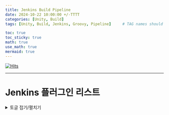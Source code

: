 ```yaml
---
title: Jenkins Build Pipeline
date: 2024-10-22 10:00:00 +/-TTTT
categories: [Unity, Build]
tags: [Unity, Build, Jenkins, Groovy, Pipeline]     # TAG names should always be lowercase

toc: true
toc_sticky: true
math: true  
use_math: true
mermaid: true
---
```


[![Hits](https://hits.sh/epheria.github.io.svg?view=today-total&label=visitors)](https://hits.sh/epheria.github.io/)

---

# Jenkins 플러그인 리스트

<details>
<summary>토글 접기/펼치기</summary>
<div markdown="1">

| **플러그인 이름** | **설명** |
|-------------------|-----------|
| [Active Choices Plug-in](https://plugins.jenkins.io/uno-choice) | 작업에 동적 매개변수를 제공하며 HTML 요소를 렌더링합니다. |
| [Ant Plugin](https://plugins.jenkins.io/ant) | Jenkins에서 Apache Ant 빌드를 실행합니다. |
| [Apache HttpComponents Client 4.x API Plugin](https://plugins.jenkins.io/apache-httpcomponents-client-4-api) | HTTP 클라이언트 라이브러리를 제공합니다. |
| [App Center](https://plugins.jenkins.io/appcenter) | 앱을 App Center에 업로드합니다. |
| [ASM API](https://plugins.jenkins.io/asm-api) | ASM 라이브러리를 제공합니다. |
| [Bootstrap 5 API Plugin](https://plugins.jenkins.io/bootstrap5-api) | Jenkins 플러그인에 Bootstrap 5를 제공합니다. |
| [bouncycastle API Plugin](https://plugins.jenkins.io/bouncycastle-api) | 암호화 작업을 위한 Bouncy Castle API를 제공합니다. |
| [Branch API Plugin](https://plugins.jenkins.io/branch-api) | 브랜치 기반 프로젝트를 지원하는 API를 제공합니다. |
| [Build Timeout](https://plugins.jenkins.io/build-timeout) | 빌드가 지정된 시간 이상 실행되면 자동으로 종료합니다. |
| [Build Timestamp Plugin](https://plugins.jenkins.io/build-timestamp) | 빌드에 타임스탬프를 추가합니다. |
| [Build Trigger Badge Plugin](https://plugins.jenkins.io/buildtriggerbadge) | 빌드 원인을 나타내는 아이콘을 표시합니다. |
| [build user vars plugin](https://plugins.jenkins.io/build-user-vars-plugin) | Jenkins 사용자 정보를 빌드 변수로 설정합니다. |
| [Caffeine API Plugin](https://plugins.jenkins.io/caffeine-api) | Jenkins 플러그인에 Caffeine API를 제공합니다. |
| [Checks API plugin](https://plugins.jenkins.io/checks-api) | SCM 플랫폼에 체크 상태를 게시하는 API를 제공합니다. |
| [Command Agent Launcher Plugin](https://plugins.jenkins.io/command-launcher) | 에이전트를 명령어로 실행할 수 있도록 합니다. |
| [Commons Compress API](https://plugins.jenkins.io/commons-compress-api) | 압축 작업을 위한 라이브러리를 제공합니다. |
| [commons-lang3 v3.x Jenkins API Plugin](https://plugins.jenkins.io/commons-lang3-api) | Apache Commons Lang 라이브러리를 제공합니다. |
| [commons-text API Plugin](https://plugins.jenkins.io/commons-text-api) | 텍스트 조작을 위한 라이브러리를 제공합니다. |
| [Copy Artifact Plugin](https://plugins.jenkins.io/copyartifact) | 다른 프로젝트의 아티팩트를 복사합니다. |
| [Credentials](https://plugins.jenkins.io/credentials) | Jenkins에서 자격 증명을 저장하고 관리합니다. |
| [Credentials Binding Plugin](https://plugins.jenkins.io/credentials-binding) | 자격 증명을 환경 변수에 바인딩합니다. |
| [Dark Theme](https://plugins.jenkins.io/dark-theme) | Jenkins에 다크 테마를 추가합니다. |
| [Dashboard View](https://plugins.jenkins.io/dashboard-view) | 작업 정보를 표시하는 대시보드를 제공합니다. |
| [DataTables.net API Plugin](https://plugins.jenkins.io/data-tables-api) | 테이블을 동적으로 렌더링합니다. |
| [Display URL API](https://plugins.jenkins.io/display-url-api) | 알림에 사용할 대체 URL을 제공합니다. |
| [Durable Task Plugin](https://plugins.jenkins.io/durable-task) | Jenkins 외부에서 실행되는 작업을 모니터링합니다. |
| [ECharts API](https://plugins.jenkins.io/echarts-api) | 데이터 시각화를 위한 도구를 제공합니다. |
| [EDDSA API Plugin](https://plugins.jenkins.io/eddsa-api) | EdDSA 서명을 지원하는 API를 제공합니다. |
| [Email Extension Plugin](https://plugins.jenkins.io/email-ext) | 이메일 알림을 확장하고 구성할 수 있습니다. |
| [Extended Choice Parameter Plugin](https://plugins.jenkins.io/extended-choice-parameter) | 선택 매개변수를 확장합니다. |
| [External Monitor Job Type Plugin](https://plugins.jenkins.io/external-monitor-job) | 외부에서 실행된 작업의 결과를 모니터링합니다. |
| [Folders Plugin](https://plugins.jenkins.io/cloudbees-folder) | 작업을 정리하기 위한 폴더를 만듭니다. |
| [Font Awesome API Plugin](https://plugins.jenkins.io/font-awesome-api) | Font Awesome 아이콘을 제공합니다. |
| [Git client plugin](https://plugins.jenkins.io/git-client) | Git 지원을 위한 유틸리티 플러그인입니다. |
| [Git Parameter Plug-In](https://plugins.jenkins.io/git-parameter) | 브랜치, 태그 또는 리비전을 선택할 수 있게 합니다. |
| [Git plugin](https://plugins.jenkins.io/git) | Git을 Jenkins와 통합합니다. |
| [Git Push Plugin](https://plugins.jenkins.io/git-push) | 빌드 후 Git 푸시 작업을 수행합니다. |
| [Git server Plugin](https://plugins.jenkins.io/git-server) | Jenkins를 Git 서버로 사용하도록 설정합니다. |
| [GitHub API Plugin](https://plugins.jenkins.io/github-api) | GitHub API를 제공합니다. |
| [GitHub Branch Source](https://plugins.jenkins.io/github-branch-source) | GitHub의 멀티브랜치 프로젝트를 지원합니다. |
| [GitHub plugin](https://plugins.jenkins.io/github) | GitHub와 Jenkins를 통합합니다. |
| [GitLab](https://plugins.jenkins.io/gitlab-plugin) | GitLab과 Jenkins를 통합합니다. |
| [GitLab API Plugin](https://plugins.jenkins.io/gitlab-api) | GitLab API를 제공합니다. |
| [GitLab Authentication](https://plugins.jenkins.io/gitlab-oauth) | GitLab OAuth를 통한 인증을 지원합니다. |
| [Google OAuth Credentials plugin](https://plugins.jenkins.io/google-oauth-plugin) | Google 서비스 계정 인증을 제공합니다. |
| [Google Play Android Publisher Plugin](https://plugins.jenkins.io/google-play-android-publisher) | Android 앱을 Google Play에 업로드합니다. |
| [Gradle](https://plugins.jenkins.io/gradle) | Gradle 빌드를 실행할 수 있습니다. |
| [Gson API](https://plugins.jenkins.io/gson-api) | Gson 라이브러리를 제공합니다. |
| [Instance Identity](https://plugins.jenkins.io/instance-identity) | Jenkins 간 인증을 위한 RSA 키 쌍을 유지합니다. |
| [Ionicons API](https://plugins.jenkins.io/ionicons-api) | Ionicons 아이콘을 제공합니다. |
| [Jackson 2 API Plugin](https://plugins.jenkins.io/jackson2-api) | JSON 처리를 위한 Jackson 2 API를 제공합니다. |
| [Jakarta Activation API](https://plugins.jenkins.io/jakarta-activation-api) | Jakarta Activation API를 제공합니다. |
| [Jakarta Mail API](https://plugins.jenkins.io/jakarta-mail-api) | Jakarta Mail API를 제공합니다. |
| [Java JSON Web Token (JJWT) Plugin](https://plugins.jenkins.io/jjwt-api) | JWT 토큰 처리를 지원합니다. |
| [JavaBeans Activation Framework (JAF) API](https://plugins.jenkins.io/javax-activation-api) | JAF API를 제공합니다. |
| [JavaMail API](https://plugins.jenkins.io/javax-mail-api) | JavaMail API를 제공합니다. |
| [JavaScript GUI Lib: ACE Editor bundle plugin](https://plugins.jenkins.io/ace-editor) | ACE 에디터 번들을 제공합니다. |
| [JavaScript GUI Lib: Handlebars bundle plugin](https://plugins.jenkins.io/handlebars) | Handlebars.js를 제공합니다. |
| [JavaScript GUI Lib: Moment.js bundle plugin](https://plugins.jenkins.io/momentjs) | Moment.js를 제공합니다. |
| [JAXB plugin](https://plugins.jenkins.io/jaxb) | JAXB 패키징을 제공합니다. |
| [Jersey 2 API](https://plugins.jenkins.io/jersey2-api) | JAX-RS와 Jersey API를 제공합니다. |
| [Job Configuration History Plugin](https://plugins.jenkins.io/jobConfigHistory) | 작업 설정 변경 이력을 저장합니다. |
| [Joda Time API](https://plugins.jenkins.io/joda-time-api) | Joda Time API를 제공합니다. |
| [jQuery plugin](https://plugins.jenkins.io/jquery) | 안정적인 jQuery 버전을 제공합니다. |
| [JQuery3 API Plugin](https://plugins.jenkins.io/jquery3-api) | jQuery 3.x 버전을 제공합니다. |
| [JSch dependency plugin](https://plugins.jenkins.io/jsch) | JSch 라이브러리를 사용한 SSH 인증을 지원합니다. |
| [JSON Api](https://plugins.jenkins.io/json-api) | JSON API를 제공합니다. |
| [JSON Path API](https://plugins.jenkins.io/json-path-api) | JSON Path API를 제공합니다. |
| [JUnit](https://plugins.jenkins.io/junit) | JUnit 테스트 결과를 게시합니다. |
| [LDAP Plugin](https://plugins.jenkins.io/ldap) | LDAP 인증을 지원합니다. |
| [List Git Branches Parameter PlugIn](https://plugins.jenkins.io/list-git-branches-parameter) | Git 브랜치 또는 태그를 선택할 수 있는 매개변수를 제공합니다. |
| [Locale plugin](https://plugins.jenkins.io/locale) | Jenkins의 언어 설정을 제어합니다. |
| [Lockable Resources plugin](https://plugins.jenkins.io/lockable-resources) | 외부 리소스를 빌드 간에 잠글 수 있게 합니다. |
| [Login Theme Plugin](https://plugins.jenkins.io/login-theme) | 로그인 페이지의 테마를 사용자 정의합니다. |
| [Mailer Plugin](https://plugins.jenkins.io/mailer) | 이메일 알림을 구성합니다. |
| [Matrix Authorization Strategy Plugin](https://plugins.jenkins.io/matrix-auth) | 역할 기반의 매트릭스 권한 부여 전략을 제공합니다. |
| [Matrix Project](https://plugins.jenkins.io/matrix-project) | 멀티 구성 프로젝트를 생성할 수 있습니다. |
| [Metrics Plugin](https://plugins.jenkins.io/metrics) | 시스템 및 빌드 성능 메트릭을 제공합니다. |
| [Mina SSHD API :: Common](https://plugins.jenkins.io/mina-sshd-api-common) | Apache Mina SSHD의 공통 모듈을 제공합니다. |
| [Mina SSHD API :: Core](https://plugins.jenkins.io/mina-sshd-api-core) | Apache Mina SSHD의 핵심 모듈을 제공합니다. |
| [Naginator](https://plugins.jenkins.io/naginator) | 실패한 빌드를 자동으로 재시도합니다. |
| [OAuth Credentials plugin](https://plugins.jenkins.io/oauth-credentials) | OAuth 자격 증명 인터페이스를 제공합니다. |
| [OkHttp Plugin](https://plugins.jenkins.io/okhttp-api) | OkHttp 라이브러리를 제공합니다. |
| [Oracle Java SE Development Kit Installer Plugin](https://plugins.jenkins.io/jdk-tool) | Oracle JDK를 설치할 수 있도록 지원합니다. |
| [OWASP Markup Formatter Plugin](https://plugins.jenkins.io/antisamy-markup-formatter) | 안전한 HTML 마크업을 허용합니다. |
| [PAM Authentication plugin](https://plugins.jenkins.io/pam-auth) | Unix PAM 인증을 추가합니다. |
| [Parameterized Trigger plugin](https://plugins.jenkins.io/parameterized-trigger) | 빌드가 완료된 후 다른 빌드를 트리거합니다. |
| [Pipeline Configuration History Plugin](https://plugins.jenkins.io/pipeline-config-history) | 파이프라인 설정 변경 내역을 저장합니다. |
| [Pipeline Graph Analysis Plugin](https://plugins.jenkins.io/pipeline-graph-analysis) | 파이프라인 분석 REST API를 제공합니다. |
| [Pipeline Graph View Plugin](https://plugins.jenkins.io/pipeline-graph-view) | 파이프라인 그래프를 시각화합니다. |
| [Pipeline REST API Plugin](https://plugins.jenkins.io/pipeline-rest-api) | 파이프라인 데이터에 접근할 수 있는 REST API를 제공합니다. |
| [Pipeline: API](https://plugins.jenkins.io/workflow-api) | 파이프라인 API를 정의합니다. |
| [Pipeline: Basic Steps](https://plugins.jenkins.io/workflow-basic-steps) | 파이프라인에서 자주 사용되는 기본 단계를 제공합니다. |
| [Pipeline: Build Step](https://plugins.jenkins.io/pipeline-build-step) | 다른 작업을 빌드할 수 있는 단계를 추가합니다. |
| [Pipeline: Declarative](https://plugins.jenkins.io/pipeline-model-definition) | 선언형 파이프라인을 제공합니다. |
| [Pipeline: Declarative Extension Points API](https://plugins.jenkins.io/pipeline-model-extensions) | 선언형 파이프라인 확장 포인트 API를 제공합니다. |
| [Pipeline: GitHub Groovy Libraries](https://plugins.jenkins.io/pipeline-github-lib) | GitHub에서 Groovy 라이브러리를 로드합니다. |
| [Pipeline: Input Step](https://plugins.jenkins.io/pipeline-input-step) | 사용자 입력을 대기하는 단계를 추가합니다. |
| [Pipeline: Job](https://plugins.jenkins.io/workflow-job) | 파이프라인 작업 유형을 정의합니다. |
| [Pipeline: Milestone Step](https://plugins.jenkins.io/pipeline-milestone-step) | 마일스톤 단계를 제공합니다. |
| [Pipeline: Model API](https://plugins.jenkins.io/pipeline-model-api) | 선언형 파이프라인 모델 API입니다. |
| [Pipeline: Multibranch](https://plugins.jenkins.io/workflow-multibranch) | 멀티 브랜치 파이프라인을 지원합니다. |
| [Pipeline: Nodes and Processes](https://plugins.jenkins.io/workflow-durable-task-step) | 노드와 외부 프로세스를 관리합니다. |
| [Pipeline: SCM Step](https://plugins.jenkins.io/workflow-scm-step) | 소스 제어에서 소스를 가져오는 단계를 추가합니다. |
| [Pipeline: Stage Step](https://plugins.jenkins.io/pipeline-stage-step) | 파이프라인 단계 구분을 제공합니다. |
| [Pipeline: Stage Tags Metadata](https://plugins.jenkins.io/pipeline-stage-tags-metadata) | 파이프라인 단계 태그 메타데이터를 지원합니다. |
| [Pipeline: Stage View Plugin](https://plugins.jenkins.io/pipeline-stage-view) | 파이프라인 단계 뷰를 제공합니다. |
| [Pipeline: Step API](https://plugins.jenkins.io/workflow-step-api) | 비동기 빌드 단계 API입니다. |
| [Pipeline: Supporting APIs](https://plugins.jenkins.io/workflow-support) | 파이프라인 플러그인에 필요한 공용 유틸리티를 제공합니다. |
| [Plain Credentials Plugin](https://plugins.jenkins.io/plain-credentials) | 단순한 문자열과 파일을 자격 증명으로 사용합니다. |
| [Plugin Utilities API Plugin](https://plugins.jenkins.io/plugin-util-api) | 플러그인 개발을 가속화하기 위한 유틸리티를 제공합니다. |
| [Popper.js 2 API Plugin](https://plugins.jenkins.io/popper2-api) | Popper.js를 사용해 툴팁과 팝업을 배치합니다. |
| [Popper.js API Plugin](https://plugins.jenkins.io/popper-api) | Popper.js를 Jenkins 플러그인에 제공합니다. |
| [Pre SCM BuildStep Plugin](https://plugins.jenkins.io/preSCMbuildstep) | 소스 제어 작업 이전에 빌드 단계를 실행할 수 있습니다. |
| [Rebuilder](https://plugins.jenkins.io/rebuild) | 동일한 매개변수를 사용해 빌드를 다시 실행합니다. |
| [Resource Disposer Plugin](https://plugins.jenkins.io/resource-disposer) | 삭제가 지연되는 자원을 비동기적으로 처리합니다. |
| [Role-based Authorization Strategy](https://plugins.jenkins.io/role-strategy) | 역할 기반 권한 부여 전략을 제공합니다. |
| [SCM API Plugin](https://plugins.jenkins.io/scm-api) | SCM 시스템과의 상호작용을 위한 API를 제공합니다. |
| [Script Security](https://plugins.jenkins.io/script-security) | Jenkins에서 실행할 스크립트의 보안을 관리합니다. |
| [Simple Theme Plugin](https://plugins.jenkins.io/simple-theme-plugin) | CSS와 JavaScript를 사용해 Jenkins의 테마를 커스터마이즈합니다. |
| [Slack Notification Plugin](https://plugins.jenkins.io/slack) | Slack과 통합해 빌드 상태와 메시지를 알립니다. |
| [SnakeYAML API](https://plugins.jenkins.io/snakeyaml-api) | YAML 파싱을 위한 라이브러리를 제공합니다. |
| [SSH Build Agents plugin](https://plugins.jenkins.io/ssh-slaves) | SSH를 통해 에이전트를 실행할 수 있습니다. |
| [SSH Credentials Plugin](https://plugins.jenkins.io/ssh-credentials) | SSH 자격 증명을 저장하고 관리합니다. |
| [SSH server](https://plugins.jenkins.io/sshd) | Jenkins를 SSH 서버로 사용해 CLI 명령을 제공합니다. |
| [Structs Plugin](https://plugins.jenkins.io/structs) | DSL 플러그인을 위한 데이터 구조를 제공합니다. |
| [Theme Manager](https://plugins.jenkins.io/theme-manager) | 사용자 및 전역 테마를 추가할 수 있는 확장 포인트를 제공합니다. |
| [ThinBackup](https://plugins.jenkins.io/thinBackup) | 글로벌 및 작업별 설정 파일을 백업합니다. |
| [Throttle Concurrent Builds Plug-in](https://plugins.jenkins.io/throttle-concurrents) | 빌드 동시 실행을 제한할 수 있습니다. |
| [Timestamper](https://plugins.jenkins.io/timestamper) | 콘솔 출력에 타임스탬프를 추가합니다. |
| [Token Macro Plugin](https://plugins.jenkins.io/token-macro) | 재사용 가능한 매크로 확장 기능을 추가합니다. |
| [Trilead API Plugin](https://plugins.jenkins.io/trilead-api) | Trilead SSH 라이브러리를 제공합니다. |
| [Unity3d plugin](https://plugins.jenkins.io/unity3d-plugin) | Unity 3D 에디터 빌드를 실행할 수 있습니다. |
| [Variant Plugin](https://plugins.jenkins.io/variant) | 여러 모드에 맞게 플러그인의 동작을 변경합니다. |
| [View Job Filters](https://plugins.jenkins.io/view-job-filters) | 작업 필터를 사용해 스마트 뷰를 만듭니다. |
| [Workspace Cleanup](https://plugins.jenkins.io/ws-cleanup) | 프로젝트의 작업 공간을 정리합니다. |
| [Xcode integration](https://plugins.jenkins.io/xcode-plugin) | Xcode 프로젝트를 빌드하고 .ipa 파일을 패키징합니다. |

</div>
</details>
